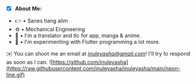  - [x] **About Me:**
 - 👉 • Sanes tiang alim
 - ⚙️ • Mechanical Engineering
 - 🙌 • I'm a translator and tlc for app, manga & anime.
 - 🤩 • I'm experimenting with Flutter programming a lot more.
 
✉️ You can shoot me an email at _[inuleyasha@gmail.com](mailto:inuleyasha@gmail.com)_! I'll try to respond as soon as I can.
![https://github.com/inuleyasha](https://raw.githubusercontent.com/inuleyasha/inuleyasha/main/neon-line.gif)
